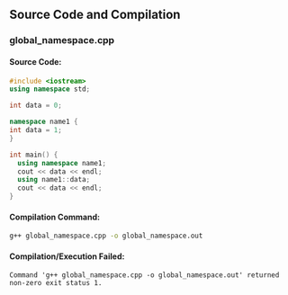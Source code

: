 
## Source Code and Compilation

### global_namespace.cpp

#### Source Code:
```cpp
#include <iostream>
using namespace std;

int data = 0;

namespace name1 {
int data = 1;
}

int main() {
  using namespace name1;
  cout << data << endl;
  using name1::data;
  cout << data << endl;
}

```
#### Compilation Command:
```sh
g++ global_namespace.cpp -o global_namespace.out
```
#### Compilation/Execution Failed:
```Command 'g++ global_namespace.cpp -o global_namespace.out' returned non-zero exit status 1.```
